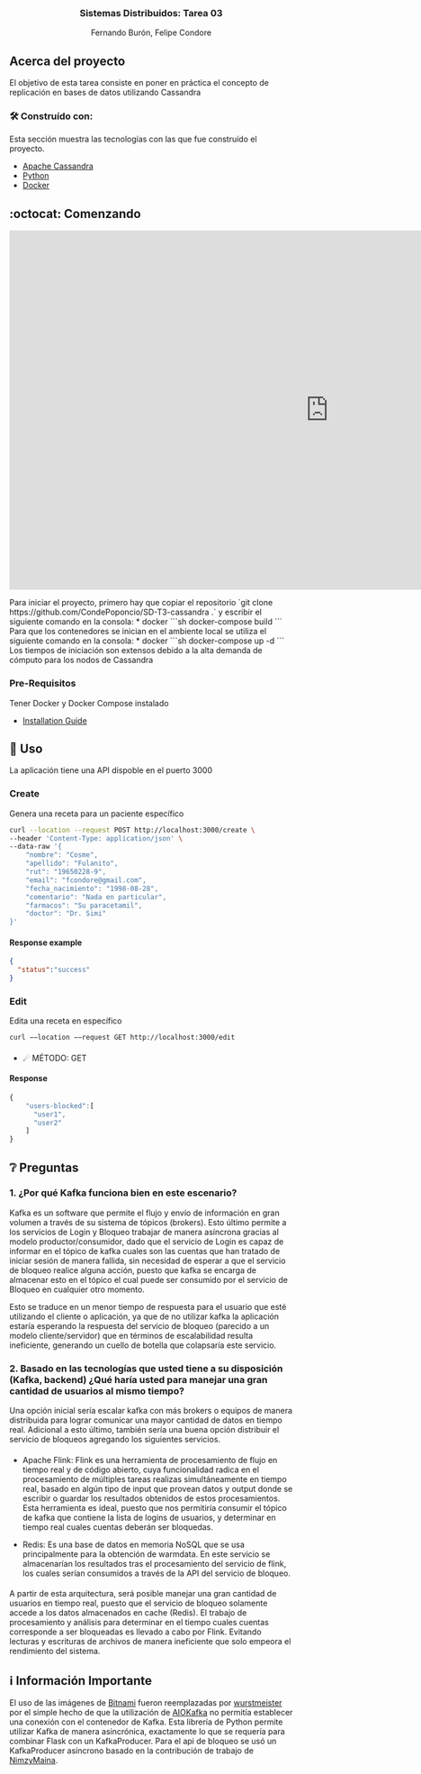 <br />
<div align="center">

  <h3 align="center">Sistemas Distribuidos: Tarea 03</h3>

  <p align="center">
    Fernando Burón, Felipe Condore
  </p>
 
</div>

## Acerca del proyecto

El objetivo de esta tarea consiste en poner en práctica el concepto de replicación en bases de datos utilizando Cassandra


### 🛠 Construído con:

Esta sección muestra las tecnologías con las que fue construído el proyecto.

* [Apache Cassandra](https://cassandra.apache.org/_/index.html)
* [Python](https://www.python.org)
* [Docker](https://www.docker.com)


## :octocat: Comenzando

<p allign="center">
<iframe width="1134" height="638" src="https://www.youtube.com/embed/IHcoLog6azg" title="Lo ha DESTROZADO!!!!! Xperia 1 IV vs iPhone 13 Pro Max **TEST A CIEGAS**" frameborder="0" allow="accelerometer; autoplay; clipboard-write; encrypted-media; gyroscope; picture-in-picture" allowfullscreen></iframe>
</p>
Para iniciar el proyecto, primero hay que copiar el repositorio `git clone https://github.com/CondePoponcio/SD-T3-cassandra .` y escribir el siguiente comando en la consola:
* docker
```sh
docker-compose build
```
Para que los contenedores se inician en el ambiente local se utiliza el siguiente comando en la consola:
* docker
```sh
docker-compose up -d
```
Los tiempos de iniciación son extensos debido a la alta demanda de cómputo para los nodos de Cassandra

### Pre-Requisitos

Tener Docker y Docker Compose instalado
* [Installation Guide](https://docs.docker.com/compose/install/)


## 🤝 Uso

La aplicación tiene una API dispoble en el puerto 3000

### Create
Genera una receta para un paciente específico
```sh
curl --location --request POST http://localhost:3000/create \
--header 'Content-Type: application/json' \
--data-raw '{
    "nombre": "Cosme", 
    "apellido": "Fulanito",
    "rut": "19650228-9",
    "email": "fcondore@gmail.com",
    "fecha_nacimiento": "1998-08-28",
    "comentario": "Nada en particular",
    "farmacos": "Su paracetamil",
    "doctor": "Dr. Simi"
}'
```
#### Response example
```json
{
  "status":"success"
}
```

### Edit
Edita una receta en específico
```sh
curl −−location −−request GET http://localhost:3000/edit
```
#### 
- ☄ MÉTODO: GET
#### Response
```js
{
    "users-blocked":[
      "user1",
      "user2"
    ]
}
```
## ❔ Preguntas

### 1. ¿Por qué Kafka funciona bien en este escenario?
Kafka es un software que permite el flujo y envío de información en gran volumen a través de su sistema de tópicos (brokers). Esto último permite a los servicios de Login y Bloqueo trabajar de manera asíncrona gracias al modelo productor/consumidor, dado que el servicio de Login es capaz de informar en el tópico de kafka cuales son las cuentas que han tratado de iniciar sesión de manera fallida, sin necesidad de esperar a que el servicio de bloqueo realice alguna acción, puesto que kafka se encarga de almacenar esto en el tópico el cual puede ser consumido por el servicio de Bloqueo en cualquier otro momento. 

Esto se traduce en un menor tiempo de respuesta para el usuario que esté utilizando el cliente o aplicación, ya que de no utilizar kafka la aplicación estaría esperando la respuesta del servicio de bloqueo (parecido a un modelo cliente/servidor) que en términos de escalabilidad resulta ineficiente, generando un cuello de botella que colapsaría este servicio.

### 2. Basado en las tecnologías que usted tiene a su disposición (Kafka, backend) ¿Qué haría usted para manejar una gran cantidad de usuarios al mismo tiempo?
Una opción inicial sería escalar kafka con más brokers o equipos de manera distribuida para lograr comunicar una mayor cantidad de datos en tiempo real. Adicional a esto último, también sería una buena opción distribuir el servicio de bloqueos agregando los siguientes servicios.

####
- Apache Flink: Flink es una herramienta de procesamiento de flujo en tiempo real y de código abierto, cuya funcionalidad radica en el procesamiento de múltiples tareas realizas simultáneamente en tiempo real, basado en algún tipo de input que provean datos y output donde se escribir o guardar los resultados obtenidos de estos procesamientos. Esta herramienta es ideal, puesto que nos permitiría consumir el tópico de kafka que contiene la lista de logins de usuarios, y determinar en tiempo real cuales cuentas deberán ser bloquedas.

- Redis: Es una base de datos en memoria NoSQL que se usa principalmente para la obtención de warmdata. En este servicio se almacenarían los resultados tras el procesamiento del servicio de flink, los cuales serían consumidos a través de la API del servicio de bloqueo.
####

A partir de esta arquitectura, será posible manejar una gran cantidad de usuarios en tiempo real, puesto que el servicio de bloqueo solamente accede a los datos almacenados en cache (Redis). El trabajo de procesamiento y análisis para determinar en el tiempo cuales cuentas corresponde a ser bloqueadas es llevado a cabo por Flink. Evitando lecturas y escrituras de archivos de manera ineficiente que solo empeora el rendimiento del sistema.

## ℹ Información Importante
El uso de las imágenes de [Bitnami](https://hub.docker.com/u/bitnami) fueron reemplazadas por [wurstmeister](https://hub.docker.com/u/wurstmeister) por el simple hecho de que la utilización de [AIOKafka](https://github.com/aio-libs/aiokafka) no permitía establecer una conexión con el contenedor de Kafka. Esta librería de Python permite utilizar Kafka de manera asincrónica, exactamente lo que se requería para combinar Flask con un KafkaProducer. Para el api de bloqueo se usó un KafkaProducer asíncrono basado en la contribución de trabajo de [NimzyMaina](https://github.com/NimzyMaina/flask_kafka).
